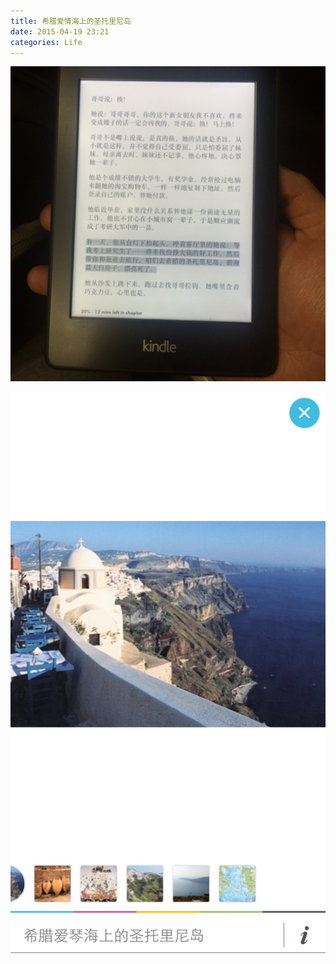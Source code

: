 ```yaml
---
title: 希腊爱情海上的圣托里尼岛
date: 2015-04-19 23:21
categories: Life
---
```


![6139411112794580032](/image/6139411112794580032.jpg)


![6139411185809024073](/image/6139411185809024073.jpg)

